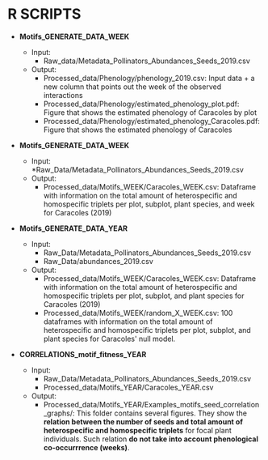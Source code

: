 # R SCRIPTS

* **Motifs_GENERATE_DATA_WEEK**
    * Input:
        * Raw_data/Metadata_Pollinators_Abundances_Seeds_2019.csv
    * Output:
        * Processed_data/Phenology/phenology_2019.csv: Input data + a new column that points out the week of the observed interactions
        * Processed_data/Phenology/estimated_phenology_plot.pdf: Figure that shows the estimated phenology of Caracoles by plot
        * Processed_data/Phenology/estimated_phenology_Caracoles.pdf: Figure that shows the estimated phenology of Caracoles

* **Motifs_GENERATE_DATA_WEEK**
    * Input:
        *Raw_Data/Metadata_Pollinators_Abundances_Seeds_2019.csv
    * Output:
        * Processed_data/Motifs_WEEK/Caracoles_WEEK.csv: Dataframe with information on the total amount of heterospecific and homospecific triplets per plot, subplot, plant species, and week for Caracoles (2019)

* **Motifs_GENERATE_DATA_YEAR**
    * Input:
        * Raw_Data/Metadata_Pollinators_Abundances_Seeds_2019.csv
        * Raw_Data/abundances_2019.csv
    * Output:
        * Processed_data/Motifs_WEEK/Caracoles_WEEK.csv: Dataframe with information on the total amount of heterospecific and homospecific triplets per plot, subplot, and plant species for Caracoles (2019)
        * Processed_data/Motifs_WEEK/random_X_WEEK.csv: 100 dataframes with information on the total amount of heterospecific and homospecific triplets per plot, subplot, and plant species for Caracoles' null model.

* **CORRELATIONS_motif_fitness_YEAR**
    * Input:
        * Raw_Data/Metadata_Pollinators_Abundances_Seeds_2019.csv
        * Processed_data/Motifs_YEAR/Caracoles_YEAR.csv
    * Output:
        * Processed_data/Motifs_YEAR/Examples_motifs_seed_correlation_graphs/: This folder contains several figures. They show the **relation between the number of seeds and total amount of heterospecific and homospecific triplets** for focal plant individuals. Such relation **do not take into account phenological co-occurrrence (weeks)**.



